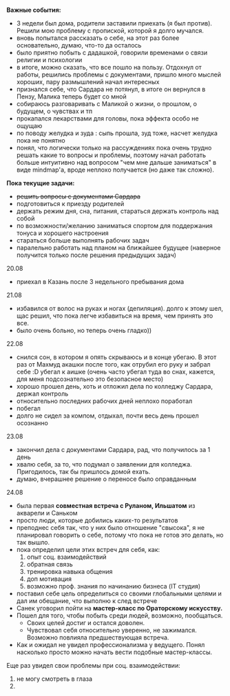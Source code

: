 **Важные события:**
- 3 недели был дома, родители заставили приехать (я был против). Решили мою проблему с пропиской, которой я долго мучался.
 - вновь попытался рассказать о себе, на этот раз более основательно, думаю, что-то да осталось
 - было приятно побыть с дадашкой, говорили временами о связи религии и психологии
 - в итоге, можно сказать, что все пошло на пользу. Отдохнул от работы, решились проблемы с документами, пришло много мыслей хороших, пару размышлений начал интересных
- признался себе, что Сардара не потянул, в итоге он вернулся в Пензу, Малика теперь будет со мной
- собираюсь разговаривать с Маликой о жизни, о прошлом, о будущем, о чувствах и тп
- прокапался лекарствами для головы, пока эффекта особо не ощущаю
- по поводу желудка и зуда : сыпь прошла, зуд тоже, насчет желудка пока не понятно
- понял, что логически только на рассуждениях пока очень трудно решать какие то вопросы и проблемы, поэтому начал работать больше интуитивно над вопросом "чем мне дальше заниматься" в виде mindmap'a, вроде неплохо получается (но даже так сложно).

**Пока текущие задачи:**
- ~~решить вопросы с документами Сардара~~ 
- подготовиться к приезду родителей
- держать режим дня, сна, питания, стараться держать контроль над собой
- по возможности/желанию заниматься спортом для поддержания тонуса и хорошего настроения
- стараться больше выполнять рабочих задач
- паралельно работать над планом на ближайшее будущее (наверное получится только после решения предыдущих задач)

20.08
- приехал в Казань после 3 недельного пребывания дома

21.08
- избавился от волос на руках и ногах (депиляция). долго к этому шел, щас решил, что пока легче избавиться на время, чем принять это все.
 - было очень больно, но теперь очень гладко))

22.08
- снился сон, в котором я опять скрываюсь и в конце убегаю. В этот раз от Махмуд акашки после того, как отрубил его руку и забрал себе :D убегал к аишке (очень часто убегал туда во снах, кажется, для меня подсознательно это безопасное место)
- хорошо прошел день, хоть и отложил дела по колледжу Сардара, держал контроль
 - относительно последних рабочих дней неплохо поработал
 - побегал
 - долго не сидел за компом, отдыхал, почти весь день прошел осознанно
 
23.08
- закончил дела с документами Сардара, рад, что получилось за 1 день
 - хвалю себя, за то, что подумал о заявлении для колледжа. Пригодилось, так бы пришлось домой ехать.
 - думаю, вчерашнее решение о переносе было оправданным

24.08
- была первая **совместная встреча с Руланом, Ильшатом** из акварели и Саньком
 - просто люди, которые добились каких-то результатов
 - преподнес себя так, что у них было отношение "свысока", я не планировал говорить о себе, потому что пока не готов это делать, но так вышло.
 - пока определил цели этих встреч для себя, как:
   1. опыт соц. взаимодействий
   2. обратная связь
   3. тренировка навыка общения 
   4. доп мотивация
   5. возможно проф. знания по начинанию бизнеса (IT студия)
 - поставил себе цель определиться со своими глобальными целями и дал им обещание, что выполню к след встрече
- Санек уговорил пойти на **мастер-класс по Ораторскому искусству.** 
 - Пошел для того, чтобы побыть среди людей, возможно, пообщаться.
   - Своих целей достиг и остался доволен.
   - Чувствовал себя относительно уверенно, не зажимался. Возможно повлияла предшествующая встреча.
 - Как и ожидал не увидел профессионализма у ведущего. Понял насколько просто можно начать вести подобные мастер-классы.

Еще раз увидел свои проблемы при соц. взаимодействии:
1. не могу смотреть в глаза
2. 
